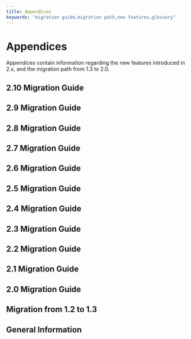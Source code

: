 ```yaml
---
title: Appendices
keywords: "migration guide,migration path,new features,glossary"
---
```


# Appendices

Appendices contain information regarding the new features
introduced in 2.x, and the migration path from 1.3 to 2.0.

## 2.10 Migration Guide

## 2.9 Migration Guide

## 2.8 Migration Guide

## 2.7 Migration Guide

## 2.6 Migration Guide

## 2.5 Migration Guide

## 2.4 Migration Guide

## 2.3 Migration Guide

## 2.2 Migration Guide

## 2.1 Migration Guide

## 2.0 Migration Guide

## Migration from 1.2 to 1.3

## General Information
